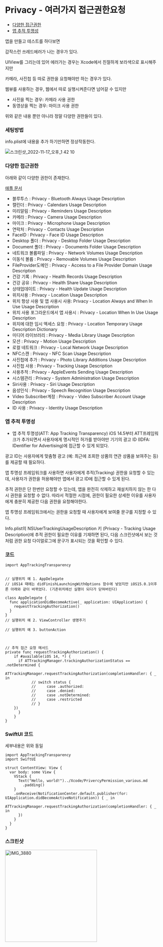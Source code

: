 # Privacy - 여러가지 접근권한요청

- [다양한 접근권한](#다양한-접근권한)
- [앱 추적 투명성](#앱-추적-투명성)


앱을 만들고 테스트를 하다보면

갑작스런 쓰레드에러가 나는 경우가 있다.

UIView를 그리는데 있어 에러가는 경우는 Xcode에서 친절하게 보라색으로 표시해주지만

카메라, 사진첩 등 따로 권한을 요청해야만 하는 경우가 있다.

웹뷰를 사용하는 경우, 웹에서 따로 실행시켜준다면 넘어갈 수 있지만

- 사진을 찍는 경우: 카메라 사용 권한
- 동영상을 찍는 경우: 마이크 사용 권한

위와 같은 내용 뿐만 아니라 정말 다양한 권한들이 있다.

### 세팅방법

info.plist에 내용을 추가 하기만하면 정상작동한다.

![스크린샷_2022-11-17_오후_1 42 10](https://user-images.githubusercontent.com/76529148/202377586-909a4144-d614-4c8a-b359-4f43f777635b.png)

### 다양한 접근권한

아래와 같이 다양한 권한이 존재한다.

[애플 문서](https://developer.apple.com/documentation/bundleresources/information_property_list/protected_resources)

- 블루투스 : Privacy - Bluetooth Always Usage Description
- 캘린더 : Privacy - Calendars Usage Description
- 미리알림 : Privacy - Reminders Usage Description
- 카메라 : Privacy - Camera Usage Description
- 마이크 : Privacy - Microphone Usage Description
- 연락처 : Privacy - Contacts Usage Description
- FaceID : Privacy - Face ID Usage Description
- Desktop 폴더 : Privacy - Desktop Folder Usage Description
- Document 폴더 : Privacy - Documents Folder Usage Description
- 네트워크 볼륨파일 : Privacy - Network Volumes Usage Description
- 이동식 볼륩 : Privacy - Removable Volumes Usage Description
- FileProvider도메인 : Privacy - Access to a File Provider Domain Usage Description
- 건강 기록 : Privacy - Health Records Usage Description
- 건강 공유 : Privacy - Health Share Usage Description
- 상태업데이트 : Privacy - Health Update Usage Description
- 위치사용 : Privacy - Location Usage Description
- 위치 항상 사용 및 앱 사용시 사용: Privacy - Location Always and When In Use Usage Description
- 위치 사용 포그라운드에서 앱 사용시 : Privacy - Location When In Use Usage Description
- 위치에 대한 임시 액세스 요청 : Privacy - Location Temporary Usage Description Dictionary
- 미디어 라이브러리 : Privacy - Media Library Usage Description
- 모션 : Privacy - Motion Usage Description
- 로컬 네트워크 : Privacy - Local Network Usage Description
- NFC스캔 : Privacy - NFC Scan Usage Description
- 사진첩에 추가 : Privacy - Photo Library Additions Usage Description
- 사진첩 사용 : Privacy - Tracking Usage Description
- 사용추적 : Privacy - AppleEvents Sending Usage Description
- 시스템관리 : Privacy - System Administration Usage Description
- Siri사용 : Privacy - Siri Usage Description
- 음성인식 : Privacy - Speech Recognition Usage Description
- Video Subscriber계정 : Privacy - Video Subscriber Account Usage Description
- ID 사용 : Privacy - Identity Usage Description

### 앱 추적 투명성
- 앱 추적 투명성(ATT: App Tracking Transparency)
iOS 14.5부터 ATT프레임워크가 추가되면서 사용자에게 명시적인 허가를 받아야만 기기의 광고 ID (IDFA: IDentifier for Advertising)에 접근할 수 있게 되었다.

광고 ID는 사용자에게 맞춤형 광고 (예: 최근에 조회한 상품의 연관 상품을 보여주는 등)를 제공할 때 필요하다.

앱 투명성 프레임워크를 사용하면 사용자에게 추적(Tracking) 권한을 요청할 수 있는데, 사용자가 권한을 허용해야만 앱에서 광고 ID에 접근할 수 있게 된다.

추적 권한은 단 한번만 요청할 수 있는데, 앱을 완전히 삭제하고 재설치하지 않는 한 다시 권한을 요청할 수 없다. 따라서 적절한 시점에, 권한이 필요한 상세한 이유를 사용자에게 충분히 제공한 다음 권한을 요청해야한다.

앱 투명성 프레임워크에서는 권한을 요청할 때 사용자에게 보여줄 문구를 지정할 수 있다. 

Info.plist의 NSUserTrackingUsageDescription 키 (Privacy - Tracking Usage Description)에 추적 권한이 필요한 이유를 기재하면 된다, 
다음 스크린샷에서 보는 것처럼 권한 요청 다이얼로그에 문구가 표시되는 것을 확인할 수 있다.

### 코드



```
import AppTrackingTransparency


// 실행위치 예 1. AppDelegate
// iOS14 때에는 didFinishLaunchingWithOptions 함수에 넣었지만 iOS15.0.1이후론 아래와 같이 바뀌었다. (기존위치에선 실행이 되다가 닫혀버린다)

class AppDelegate {
  func applicationDidBecomeActive(_ application: UIApplication) { 
    requestTrackingAuthorization()
  }
}
// 실행위치 예 2. ViewController 생명주기

// 실행위치 예 3. buttonAction 



// 추적 접근 요청 메서드
private func requestTrackingAuthorization() {
    if #available(iOS 14, *) {
      if ATTrackingManager.trackingAuthorizationStatus == .notDetermined {
        ATTrackingManager.requestTrackingAuthorization(completionHandler: { _ in
            // switch status {
            //     case .authorized:
            //     case .denied:
            //     case .notDetermined:
            //     case .restricted
            // }
    })
      }
    }
}
```

### SwiftUI 코드

세부내용은 위와 동일
```
import AppTrackingTransparency
import SwiftUI

struct ContentView: View {
  var body: some View {
    VStack {
      Text("Hello, world!")../Xcode/PrivercyPermission_various.md
        .padding()
    }
    .onReceive(NotificationCenter.default.publisher(for: UIApplication.didBecomeActiveNotification)) { _ in
      ATTrackingManager.requestTrackingAuthorization(completionHandler: { _ in
      })
    }
  }
}

```
  
### 스크린샷
    
<img width="300" alt="IMG_3880" src="https://github.com/isGeekCode/TIL/assets/76529148/3ae77e89-d19f-42f2-9969-46b91c3db338">
